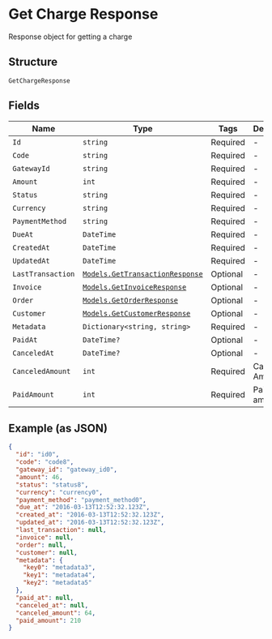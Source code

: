
# Get Charge Response

Response object for getting a charge

## Structure

`GetChargeResponse`

## Fields

| Name | Type | Tags | Description |
|  --- | --- | --- | --- |
| `Id` | `string` | Required | - |
| `Code` | `string` | Required | - |
| `GatewayId` | `string` | Required | - |
| `Amount` | `int` | Required | - |
| `Status` | `string` | Required | - |
| `Currency` | `string` | Required | - |
| `PaymentMethod` | `string` | Required | - |
| `DueAt` | `DateTime` | Required | - |
| `CreatedAt` | `DateTime` | Required | - |
| `UpdatedAt` | `DateTime` | Required | - |
| `LastTransaction` | [`Models.GetTransactionResponse`](../../doc/models/get-transaction-response.md) | Optional | - |
| `Invoice` | [`Models.GetInvoiceResponse`](../../doc/models/get-invoice-response.md) | Optional | - |
| `Order` | [`Models.GetOrderResponse`](../../doc/models/get-order-response.md) | Optional | - |
| `Customer` | [`Models.GetCustomerResponse`](../../doc/models/get-customer-response.md) | Optional | - |
| `Metadata` | `Dictionary<string, string>` | Required | - |
| `PaidAt` | `DateTime?` | Optional | - |
| `CanceledAt` | `DateTime?` | Optional | - |
| `CanceledAmount` | `int` | Required | Canceled Amount |
| `PaidAmount` | `int` | Required | Paid amount |

## Example (as JSON)

```json
{
  "id": "id0",
  "code": "code8",
  "gateway_id": "gateway_id0",
  "amount": 46,
  "status": "status8",
  "currency": "currency0",
  "payment_method": "payment_method0",
  "due_at": "2016-03-13T12:52:32.123Z",
  "created_at": "2016-03-13T12:52:32.123Z",
  "updated_at": "2016-03-13T12:52:32.123Z",
  "last_transaction": null,
  "invoice": null,
  "order": null,
  "customer": null,
  "metadata": {
    "key0": "metadata3",
    "key1": "metadata4",
    "key2": "metadata5"
  },
  "paid_at": null,
  "canceled_at": null,
  "canceled_amount": 64,
  "paid_amount": 210
}
```

